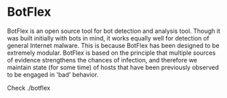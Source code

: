 BotFlex 
=====================================================

BotFlex is an open source tool for bot detection and analysis tool. Though it was built initially with bots in mind, it works equally well for detection of general Internet malware. This is because BotFlex has been designed to be extremely modular. BotFlex is based on the principle that multiple sources of evidence strengthens the chances of infection, and therefore we maintain state (for some time) of hosts that have been previously observed to be engaged in 'bad' behavior.

Check ./botflex

